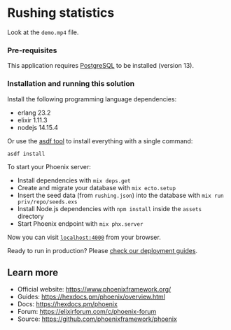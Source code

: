 # Rushing statistics
Look at the `demo.mp4` file.

### Pre-requisites
This application requires [PostgreSQL](https://www.postgresql.org/) to be installed (version 13). 

### Installation and running this solution
Install the following programming language dependencies:
- erlang 23.2
- elixir 1.11.3
- nodejs 14.15.4

Or use the [asdf tool](https://github.com/asdf-vm/asdf) to install everything with a single command:

```
asdf install
```

To start your Phoenix server:

  * Install dependencies with `mix deps.get`
  * Create and migrate your database with `mix ecto.setup`
  * Insert the seed data (from `rushing.json`) into the database with `mix run priv/repo/seeds.exs`
  * Install Node.js dependencies with `npm install` inside the `assets` directory
  * Start Phoenix endpoint with `mix phx.server`


Now you can visit [`localhost:4000`](http://localhost:4000) from your browser.

Ready to run in production? Please [check our deployment guides](https://hexdocs.pm/phoenix/deployment.html).

## Learn more

  * Official website: https://www.phoenixframework.org/
  * Guides: https://hexdocs.pm/phoenix/overview.html
  * Docs: https://hexdocs.pm/phoenix
  * Forum: https://elixirforum.com/c/phoenix-forum
  * Source: https://github.com/phoenixframework/phoenix
